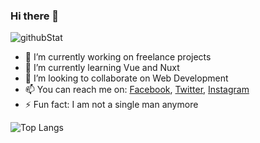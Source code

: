 ### Hi there 👋

![githubStat](https://github-readme-stats.vercel.app/api?username=dekathomas&show_icons=true&theme=tokyonight)

- 🔭 I’m currently working on freelance projects
- 🌱 I’m currently learning Vue and Nuxt
- 👯 I’m looking to collaborate on Web Development
- 📫 You can reach me on: [Facebook](https://www.facebook.com/profile.php?id=100002959924143), [Twitter](https://twitter.com/deka_thomas), [Instagram](https://www.instagram.com/deka_thomas/)
- ⚡ Fun fact: I am not a single man anymore

![Top Langs](https://github-readme-stats.vercel.app/api/top-langs/?username=dekathomas&layout=compact)
